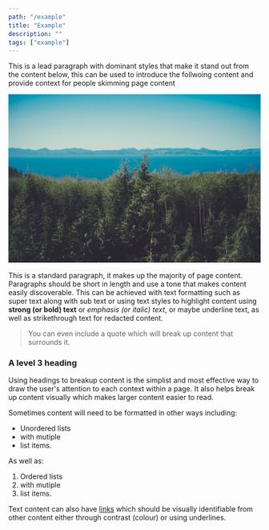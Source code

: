 ```yaml
---
path: "/example"
title: "Example"
description: ""
tags: ["example"]
---
```


This is a lead paragraph with dominant styles that make it stand out from the content below, this can be used to introduce the follwoing content and provide context for people skimming page content

![alt text](./image.jpg "Alt text for the image")

This is a standard paragraph, it makes up the majority of page content. Paragraphs should be short in length and use a tone that makes content easily discoverable. This can be achieved with text formatting such as super text along with sub text or using text styles to highlight content using **strong (or bold) text** or _emphasis (or italic) text_, or maybe underline text, as well as strikethrough text for redacted content.

> You can even include a quote which will break up content that surrounds it.

### A level 3 heading

Using headings to breakup content is the simplist and most effective way to draw the user's attention to each context within a page. It also helps break up content visually which makes larger content easier to read.

Sometimes content will need to be formatted in other ways including:

*   Unordered lists
*   with mutiple
*   list items.

As well as:

1.  Ordered lists
2.  with mutiple
3.  list items.

Text content can also have [links](#) which should be visually identifiable from other content either through contrast (colour) or using underlines.